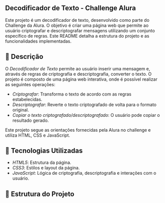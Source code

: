 ## Decodificador de Texto - Challenge Alura

Este projeto é um decodificador de texto, desenvolvido como parte do Challenge da Alura. O objetivo é criar uma página web que permite ao usuário criptografar e descriptografar mensagens utilizando um conjunto específico de regras. Este README detalha a estrutura do projeto e as funcionalidades implementadas.

## 📝 Descrição

O *Decodificador de Texto* permite ao usuário inserir uma mensagem e, através de regras de criptografia e descriptografia, converter o texto. O projeto é composto de uma página web interativa, onde é possível realizar as seguintes operações:

- *Criptografar*: Transforma o texto de acordo com as regras estabelecidas.
- *Descriptografar*: Reverte o texto criptografado de volta para o formato original.
- *Copiar o texto criptografado/descriptografado*: O usuário pode copiar o resultado gerado.
  
Este projeto segue as orientações fornecidas pela Alura no challenge e utiliza HTML, CSS e JavaScript.

## 🚀 Tecnologias Utilizadas

- *HTML5*: Estrutura da página.
- *CSS3*: Estilos e layout da página.
- *JavaScript*: Lógica de criptografia, descriptografia e interações com o usuário.

## 📁 Estrutura do Projeto
